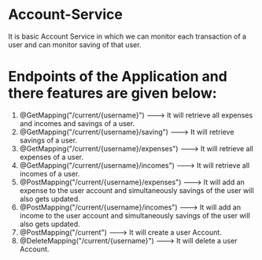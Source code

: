 # Account-Service
It is basic Account Service in which we can monitor each transaction of a user and can monitor saving of that user.

# Endpoints of the Application and there features are given below:
1. @GetMapping("/current/{username}")           --->    It will retrieve all expenses and incomes and savings of a user.
2. @GetMapping("/current/{username}/saving")    --->    It will retrieve savings of a user.
4. @GetMapping("/current/{username}/expenses")  --->    It will retrieve all expenses of a user.
5. @GetMapping("/current/{username}/incomes")   --->    It will retrieve all incomes of a user.
6. @PostMapping("/current/{username}/expenses") --->    It will add an expense to the user account and simultaneously savings of the user will also gets updated.
7. @PostMapping("/current/{username}/incomes")  --->    It will add an income to the user account and simultaneously savings of the user will also gets updated.
8. @PostMapping("/current")                     --->    It will create a user Account.
9. @DeleteMapping("/current/{username}")        --->    It will delete a user Account.
